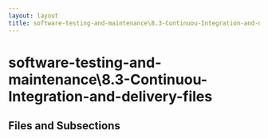 ```yaml
---
layout: layout
title: software-testing-and-maintenance\8.3-Continuou-Integration-and-delivery-files
---
```


# software-testing-and-maintenance\8.3-Continuou-Integration-and-delivery-files

## Files and Subsections

